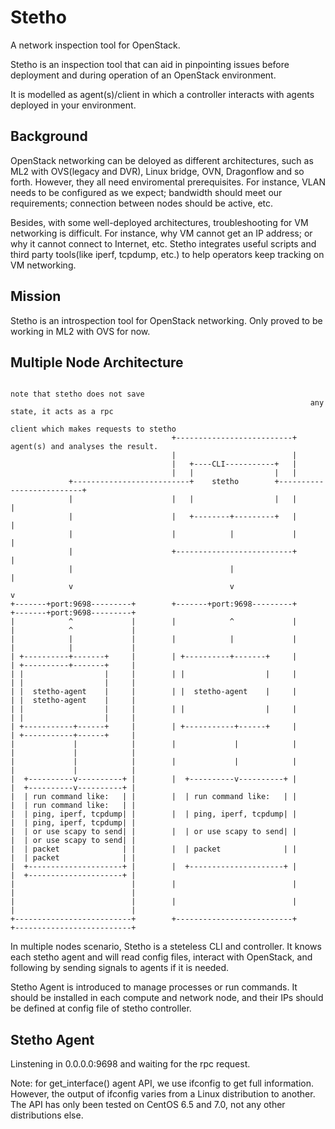 # Stetho

A network inspection tool for OpenStack.

Stetho is an inspection tool that can aid in pinpointing issues before deployment and during operation of an OpenStack environment.

It is modelled as agent(s)/client in which a controller interacts with agents deployed in your environment.

## Background

OpenStack networking can be deloyed as different architectures, such as ML2 with OVS(legacy and DVR), Linux bridge, OVN, Dragonflow and so forth. However, they all need enviromental prerequisites. For instance, VLAN needs to be configured as we expect; bandwidth should meet our requirements; connection between nodes should be active, etc.

Besides, with some well-deployed architectures, troubleshooting for VM networking is difficult. For instance, why VM cannot get an IP address; or why it cannot connect to Internet, etc. Stetho integrates useful scripts and third party tools(like iperf, tcpdump, etc.) to help operators keep tracking on VM networking.

## Mission

Stetho is an introspection tool for OpenStack networking. Only proved to be working in ML2 with OVS for now.

## Multiple Node Architecture

```
                                                                   note that stetho does not save
                                                                   any state, it acts as a rpc
                                                                   client which makes requests to stetho
                                    +--------------------------+   agent(s) and analyses the result.
                                    |                          |
                                    |   +----CLI-----------+   |
                                    |   |                  |   |
             +--------------------------+    stetho        +--------------------------+
             |                      |   |                  |   |                      |
             |                      |   +--------+---------+   |                      |
             |                      |            |             |                      |
             |                      +--------------------------+                      |
             |                                   |                                    |
             v                                   v                                    v
+-------+port:9698---------+        +-------+port:9698---------+         +-------+port:9698---------+
|            ^             |        |            ^             |         |            ^             |
|            |             |        |            |             |         |            |             |
| +----------+-------+     |        | +----------+-------+     |         | +----------+-------+     |
| |                  |     |        | |                  |     |         | |                  |     |
| |  stetho-agent    |     |        | |  stetho-agent    |     |         | |  stetho-agent    |     |
| |                  |     |        | |                  |     |         | |                  |     |
| +-----------+------+     |        | +-----------+------+     |         | +-----------+------+     |
|             |            |        |             |            |         |             |            |
|             |            |        |             |            |         |             |            |
|  +----------v----------+ |        |  +----------v----------+ |         |  +----------v----------+ |
|  | run command like:   | |        |  | run command like:   | |         |  | run command like:   | |
|  | ping, iperf, tcpdump| |        |  | ping, iperf, tcpdump| |         |  | ping, iperf, tcpdump| |
|  | or use scapy to send| |        |  | or use scapy to send| |         |  | or use scapy to send| |
|  | packet              | |        |  | packet              | |         |  | packet              | |
|  +---------------------+ |        |  +---------------------+ |         |  +---------------------+ |
|                          |        |                          |         |                          |
|                          |        |                          |         |                          |
+--------------------------+        +--------------------------+         +--------------------------+
```

In multiple nodes scenario, Stetho is a steteless CLI and controller. It knows each stetho agent and will read config files, interact with OpenStack, and following by sending signals to agents if it is needed. 

Stetho Agent is introduced to manage processes or run commands. It should be installed in each compute and network node, and their IPs should be defined at config file of stetho controller.

## Stetho Agent

Linstening in 0.0.0.0:9698 and waiting for the rpc request.

Note: for get_interface() agent API, we use ifconfig to get full information. However, the output of ifconfig varies from a Linux distribution to another. The API has only been tested on CentOS 6.5 and 7.0, not any other distributions else.
